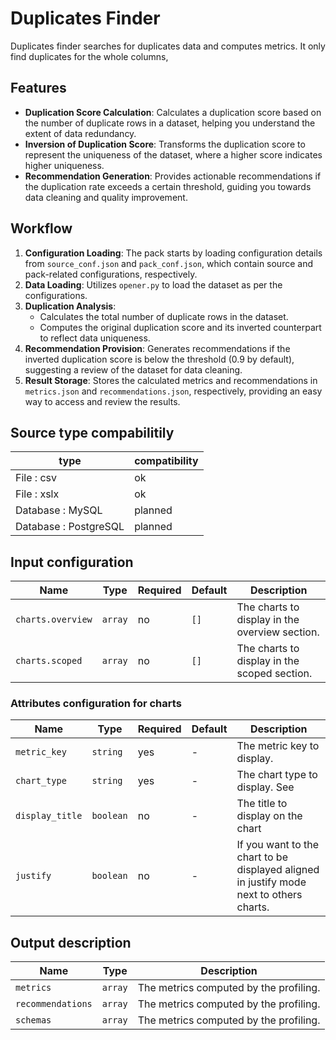 # Duplicates Finder

Duplicates finder searches for duplicates data and computes metrics.
It only find duplicates for the whole columns,

## Features

- **Duplication Score Calculation**: Calculates a duplication score based on the number of duplicate rows in a dataset, helping you understand the extent of data redundancy.
- **Inversion of Duplication Score**: Transforms the duplication score to represent the uniqueness of the dataset, where a higher score indicates higher uniqueness.
- **Recommendation Generation**: Provides actionable recommendations if the duplication rate exceeds a certain threshold, guiding you towards data cleaning and quality improvement.

## Workflow

1. **Configuration Loading**: The pack starts by loading configuration details from `source_conf.json` and `pack_conf.json`, which contain source and pack-related configurations, respectively.
2. **Data Loading**: Utilizes `opener.py` to load the dataset as per the configurations.
3. **Duplication Analysis**:
    - Calculates the total number of duplicate rows in the dataset.
    - Computes the original duplication score and its inverted counterpart to reflect data uniqueness.
4. **Recommendation Provision**: Generates recommendations if the inverted duplication score is below the threshold (0.9 by default), suggesting a review of the dataset for data cleaning.
5. **Result Storage**: Stores the calculated metrics and recommendations in `metrics.json` and `recommendations.json`, respectively, providing an easy way to access and review the results.

## Source type compabilitily

| type                  | compatibility |
| --------------------- | ------------- |
| File : csv            | ok            |
| File : xslx           | ok            |
| Database : MySQL      | planned       |
| Database : PostgreSQL | planned       |

## Input configuration

| Name              | Type    | Required | Default | Description                                    |
| ----------------- | ------- | -------- | ------- | ---------------------------------------------- |
| `charts.overview` | `array` | no       | `[]`    | The charts to display in the overview section. |
| `charts.scoped`   | `array` | no       | `[]`    | The charts to display in the scoped section.   |

### Attributes configuration for charts

| Name            | Type      | Required | Default | Description                                                                             |
| --------------- | --------- | -------- | ------- | --------------------------------------------------------------------------------------- |
| `metric_key`    | `string`  | yes      | -       | The metric key to display.                                                              |
| `chart_type`    | `string`  | yes      | -       | The chart type to display. See                                                          |
| `display_title` | `boolean` | no       | -       | The title to display on the chart                                                       |
| `justify`       | `boolean` | no       | -       | If you want to the chart to be displayed aligned in justify mode next to others charts. |

## Output description

| Name              | Type    | Description                            |
| ----------------- | ------- | -------------------------------------- |
| `metrics`         | `array` | The metrics computed by the profiling. |
| `recommendations` | `array` | The metrics computed by the profiling. |
| `schemas`         | `array` | The metrics computed by the profiling. |


